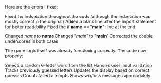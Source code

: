 Here are the errors I fixed:

Fixed the indentation throughout the code (although the indentation was mostly correct in the original)
Added a blank line after the import statement for better readability
Fixed the if __name__ == "__main__": line at the end:

Changed *name* to __name__
Changed "_main_" to "__main__"
Corrected the double underscores in both cases



The game logic itself was already functioning correctly. The code now properly:

Selects a random 6-letter word from the list
Handles user input validation
Tracks previously guessed letters
Updates the display based on correct guesses
Counts failed attempts
Shows win/loss messages appropriately
